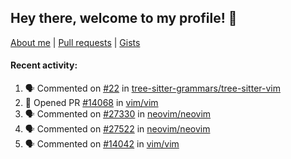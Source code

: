 ## Hey there, welcome to my profile! 👋

[About me](https://seandewar.github.io/)
 | [Pull requests](https://github.com/search?p=1&q=author%3Aseandewar+is%3Apr)
 | [Gists](https://gist.github.com/seandewar)

#### Recent activity:

<!--START_SECTION:activity-->
1. 🗣 Commented on [#22](https://github.com/tree-sitter-grammars/tree-sitter-vim/issues/22#issuecomment-1957247975) in [tree-sitter-grammars/tree-sitter-vim](https://github.com/tree-sitter-grammars/tree-sitter-vim)
2. 💪 Opened PR [#14068](https://github.com/vim/vim/pull/14068) in [vim/vim](https://github.com/vim/vim)
3. 🗣 Commented on [#27330](https://github.com/neovim/neovim/pull/27330#issuecomment-1955182091) in [neovim/neovim](https://github.com/neovim/neovim)
4. 🗣 Commented on [#27522](https://github.com/neovim/neovim/pull/27522#issuecomment-1951470108) in [neovim/neovim](https://github.com/neovim/neovim)
5. 🗣 Commented on [#14042](https://github.com/vim/vim/pull/14042#issuecomment-1950272214) in [vim/vim](https://github.com/vim/vim)
<!--END_SECTION:activity-->

